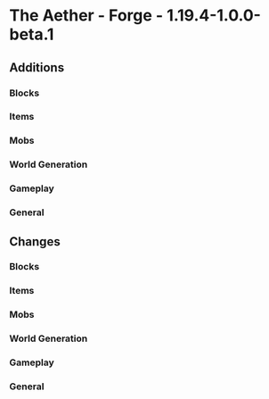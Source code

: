 # The Aether - Forge - 1.19.4-1.0.0-beta.1
## Additions
### Blocks

### Items

### Mobs

### World Generation

### Gameplay

### General


## Changes
### Blocks

### Items

### Mobs

### World Generation

### Gameplay

### General
